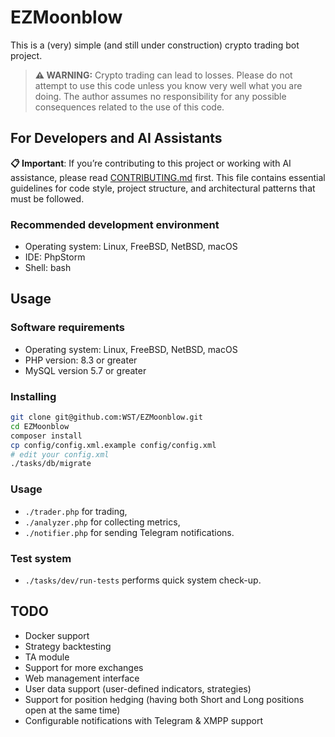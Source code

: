 # EZMoonblow

This is a (very) simple (and still under construction) crypto trading bot project.

> **⚠️ WARNING:** Crypto trading  can lead to losses. Please do not attempt to use this code unless you know very well what you are doing. The author assumes no responsibility for any possible consequences related to the use of this code. 

## For Developers and AI Assistants

**📋 Important**: If you’re contributing to this project or working with AI assistance, please read [CONTRIBUTING.md](CONTRIBUTING.md) first. This file contains essential guidelines for code style, project structure, and architectural patterns that must be followed.

### Recommended development environment

* Operating system: Linux, FreeBSD, NetBSD, macOS
* IDE: PhpStorm
* Shell: bash

## Usage

### Software requirements

* Operating system: Linux, FreeBSD, NetBSD, macOS
* PHP version: 8.3 or greater
* MySQL version 5.7 or greater

### Installing

```bash
git clone git@github.com:WST/EZMoonblow.git
cd EZMoonblow
composer install
cp config/config.xml.example config/config.xml
# edit your config.xml
./tasks/db/migrate
```

### Usage

* `./trader.php` for trading,
* `./analyzer.php` for collecting metrics,
* `./notifier.php` for sending Telegram notifications.

### Test system
* `./tasks/dev/run-tests` performs quick system check-up.

## TODO

* Docker support
* Strategy backtesting
* TA module
* Support for more exchanges
* Web management interface
* User data support (user-defined indicators, strategies)
* Support for position hedging (having both Short and Long positions open at the same time)
* Configurable notifications with Telegram & XMPP support